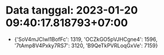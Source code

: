 # Data tanggal: 2023-01-20 09:40:17.818793+07:00

* {'SoV4mJClwl1BofFc': 1319, 'OCZkGO5pVJHCgne4': 1596, '7tAmp8V4Pxky7RS7': 3120, 'B9QeTkPVRLoqGxVe': 7159}
